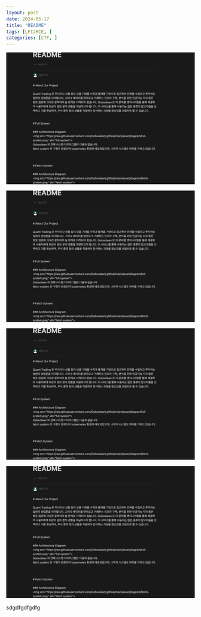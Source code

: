 ```yaml
---
layout: post
date: 2024-05-17
title: "README"
tags: [LFI2RCE, ]
categories: [CTF, ]
---
```



![0](/assets/img/2024-05-17-README.md/0.png)


![1](/assets/img/2024-05-17-README.md/1.png)


![2](/assets/img/2024-05-17-README.md/2.png)


![3](/assets/img/2024-05-17-README.md/3.png)


sdgdfgdfgdfg

